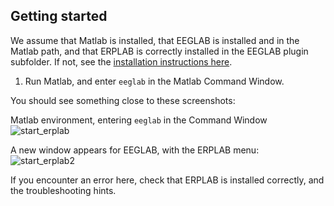 ## Getting started
We assume that Matlab is installed, that EEGLAB is installed and in the Matlab path, and that ERPLAB is correctly installed in the EEGLAB plugin subfolder. If not, see the [installation instructions here](https://github.com/lucklab/erplab/wiki/Installation).

1. Run Matlab, and enter `eeglab` in the Matlab Command Window.

You should see something close to these screenshots:

Matlab environment, entering `eeglab` in the Command Window
![start_erplab](https://user-images.githubusercontent.com/5137405/82972479-ffd97a00-9f89-11ea-9464-93a29d0bafa1.png)

A new window appears for EEGLAB, with the ERPLAB menu:
![start_erplab2](https://user-images.githubusercontent.com/5137405/82972482-010aa700-9f8a-11ea-8290-0231c5d1abb9.png)

If you encounter an error here, check that ERPLAB is installed correctly, and the troubleshooting hints.

